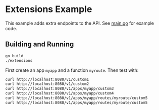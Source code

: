# Extensions Example

This example adds extra endpoints to the API. See [main.go](main.go) for example code.

## Building and Running

```sh
go build
./extensions
```

First create an app `myapp` and a function `myroute`. Then test with:

```sh
curl http://localhost:8080/v1/custom1
curl http://localhost:8080/v1/custom2
curl http://localhost:8080/v1/apps/myapp/custom3
curl http://localhost:8080/v1/apps/myapp/custom4
curl http://localhost:8080/v1/apps/myapp/routes/myroute/custom5
curl http://localhost:8080/v1/apps/myapp/routes/myroute/custom5
```
